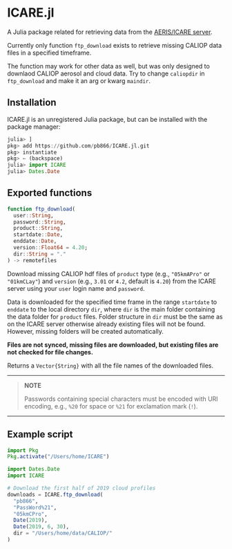 ICARE.jl
========

A Julia package related for retrieving data from the 
[AERIS/ICARE server](http://www.icare.univ-lille1.fr/).

Currently only function `ftp_download` exists to retrieve missing CALIOP data 
files in a specified timeframe. 

The function may work for other data as well, but was only designed to downlaod 
CALIOP aerosol and cloud data. Try to change `caliopdir` in `ftp_download` and
make it an arg or kwarg `maindir`.

Installation
------------

ICARE.jl is an unregistered Julia package, but can be 
installed with the package manager:

```julia
julia> ]
pkg> add https://github.com/pb866/ICARE.jl.git
pkg> instantiate
pkg> ← (backspace)
julia> import ICARE
julia> Dates.Date
```

Exported functions
------------------

```julia
function ftp_download(
  user::String,
  password::String,
  product::String,
  startdate::Date,
  enddate::Date,
  version::Float64 = 4.20;
  dir::String = "."
) -> remotefiles
```

Download missing CALIOP hdf files of `product` type (e.g., `"05kmAPro"` or `"01kmCLay"`)
and `version` (e.g., `3.01` or `4.2`, default is `4.20`) from the ICARE server
using your `user` login name and `password`.

Data is downloaded for the specified time frame in the range `startdate` to `enddate`
to the local directory `dir`, where `dir` is the main folder containing the data folder
for `product` files. Folder structure in `dir` must be the same as on the ICARE server
otherwise already existing files will not be found. However, missing folders will be 
created automatically.

**Files are not synced, missing files are downloaded, but existing files are not 
checked for file changes.**

Returns a `Vector{String}` with all the file names of the downloaded files.


---
> **NOTE**
>
> Passwords containing special characters must be encoded with URI encoding, 
> e.g., `%20` for space or `%21` for exclamation mark (`!`).

---


Example script
--------------

```julia
import Pkg
Pkg.activate("/Users/home/ICARE")

import Dates.Date
import ICARE

# Download the first half of 2019 cloud profiles
downloads = ICARE.ftp_download(
  "pb866",
  "PassWord%21",
  "05kmCPro",
  Date(2019),
  Date(2019, 6, 30),
  dir = "/Users/home/data/CALIOP/"
)
```
